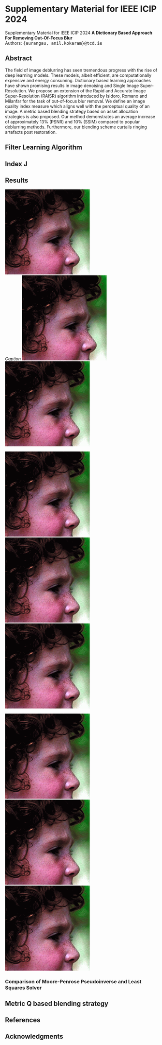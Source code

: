 # Supplementary Material for IEEE ICIP 2024
Supplementary Material for IEEE ICIP 2024
**A Dictionary Based Approach For Removing Out-Of-Focus Blur** <br />
Authors: <samp>{aurangau, anil.kokaram}@tcd.ie</samp>

## Abstract
The field of image deblurring has seen tremendous progress with the rise of deep learning models. These models, albeit efficient, are computationally expensive and energy consuming. Dictionary based learning approaches have shown promising results in image denoising and Single Image Super-Resolution. We propose an extension of the Rapid and Accurate Image Super-Resolution (RAISR) algorithm introduced by Isidoro, Romano and Milanfar for the task of out-of-focus blur removal. We define an image quality index measure which aligns well with the perceptual quality of an image. A metric based blending strategy based on asset allocation strategies is also proposed. Our method demonstrates an average increase of approximately 13% (PSNR) and 10% (SSIM) compared to popular deblurring methods. Furthermore, our blending scheme curtails ringing artefacts post restoration.

## Filter Learning Algorithm

## Index J

## Results
<!-- Replace "YourRepoName" with your actual GitHub repository name -->
![Caption for Image 2](Resulting_Images/face.png)
<br>*Caption*
![Caption for Image 2](Resulting_Images/face.png)
![Caption for Image 3](Resulting_Images/face.png)

![Caption for Image 4](Resulting_Images/face.png)
![Caption for Image 5](Resulting_Images/face.png)
![Caption for Image 6](Resulting_Images/face.png)

![Caption for Image 7](Resulting_Images/face.png)
![Caption for Image 8](Resulting_Images/face.png)
![Caption for Image 9](Resulting_Images/face.png)


### Comparison of Moore-Penrose Pseudoinverse and Least Squares Solver

## Metric Q based blending strategy

## References

## Acknowledgments
